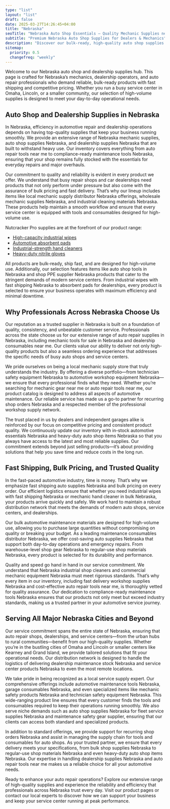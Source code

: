 ```yaml
---
type: "list"
layout: "list"
draft: false
date: 2025-03-27T14:26:45+04:00
title: "Nebraska"
seoTitle: "Nebraska Auto Shop Essentials – Quality Mechanic Supplies near me"
subtitle: "Premium Nebraska Auto Shop Supplies for Dealers & Mechanics"
description: "Discover our bulk-ready, high-quality auto shop supplies in Nebraska. Fast shipping and competitive bulk pricing for professionals in auto repair and dealership sectors."
sitemap:
  priority: 0.5
  changefreq: "weekly"
---
```


Welcome to our Nebraska auto shop and dealership supplies hub. This page is crafted for Nebraska’s mechanics, dealership operators, and auto repair professionals who demand reliable, bulk-ready products with fast shipping and competitive pricing. Whether you run a busy service center in Omaha, Lincoln, or a smaller community, our selection of high-volume supplies is designed to meet your day-to-day operational needs.

## Auto Shop and Dealership Supplies in Nebraska

In Nebraska, efficiency in automotive repair and dealership operations depends on having top-quality supplies that keep your business running smoothly. We provide an extensive range of Nebraska mechanic supplies, auto shop supplies Nebraska, and dealership supplies Nebraska that are built to withstand heavy use. Our inventory covers everything from auto repair tools near me to compliance-ready maintenance tools Nebraska, ensuring that your shop remains fully stocked with the essentials for everyday repairs and major overhauls.

Our commitment to quality and reliability is evident in every product we offer. We understand that busy repair shops and car dealerships need products that not only perform under pressure but also come with the assurance of bulk pricing and fast delivery. That’s why our lineup includes items like local mechanic supply distributor Nebraska offerings, wholesale mechanic supplies Nebraska, and industrial cleaning materials Nebraska. These products help maintain a smooth workflow and ensure that every service center is equipped with tools and consumables designed for high-volume use.

Nutcracker Pro supplies are at the forefront of our product range:
- [High-capacity industrial wipes](/industrial-wipes-roll/)
- [Automotive absorbent pads](/industrial-absorbent-pads/)
- [Industrial-strength hand cleaners](/hand-cleaner/)
- [Heavy-duty nitrile gloves](/nitrile-gloves/)

All products are bulk-ready, ship fast, and are designed for high-volume use. Additionally, our selection features items like auto shop tools in Nebraska and shop PPE supplier Nebraska products that cater to the stringent demands of modern service centers. From industrial wipes with fast shipping Nebraska to absorbent pads for dealerships, every product is selected to ensure your business operates with maximum efficiency and minimal downtime.

## Why Professionals Across Nebraska Choose Us

Our reputation as a trusted supplier in Nebraska is built on a foundation of quality, consistency, and unbeatable customer service. Professionals across the state choose us for our extensive range of auto repair supplies in Nebraska, including mechanic tools for sale in Nebraska and dealership consumables near me. Our clients value our ability to deliver not only high-quality products but also a seamless ordering experience that addresses the specific needs of busy auto shops and service centers.

We pride ourselves on being a local mechanic supply store that truly understands the industry. By offering a diverse portfolio—from technician safety equipment Nebraska to automotive workshop equipment Nebraska—we ensure that every professional finds what they need. Whether you’re searching for mechanic gear near me or auto repair tools near me, our product catalog is designed to address all aspects of automotive maintenance. Our reliable service has made us a go-to partner for recurring shop orders Nebraska and a respected member of the professional workshop supply network.

The trust placed in us by dealers and independent garages alike is reinforced by our focus on competitive pricing and consistent product quality. We continuously update our inventory with in-stock automotive essentials Nebraska and heavy-duty auto shop items Nebraska so that you always have access to the latest and most reliable supplies. Our commitment extends beyond just selling products—it’s about providing solutions that help you save time and reduce costs in the long run.

## Fast Shipping, Bulk Pricing, and Trusted Quality

In the fast-paced automotive industry, time is money. That’s why we emphasize fast shipping auto supplies Nebraska and bulk pricing on every order. Our efficient logistics ensure that whether you need industrial wipes with fast shipping Nebraska or mechanic hand cleaner in bulk Nebraska, your products arrive quickly and safely. We work hard to maintain a robust distribution network that meets the demands of modern auto shops, service centers, and dealerships.

Our bulk automotive maintenance materials are designed for high-volume use, allowing you to purchase large quantities without compromising on quality or breaking your budget. As a leading maintenance consumables distributor Nebraska, we offer cost-saving auto supplies Nebraska that support both day-to-day operations and emergency repairs. From warehouse-level shop gear Nebraska to regular-use shop materials Nebraska, every product is selected for its durability and performance.

Quality and speed go hand in hand in our service commitment. We understand that Nebraska industrial shop cleaners and commercial mechanic equipment Nebraska must meet rigorous standards. That’s why every item in our inventory, including fast delivery workshop supplies Nebraska and cost-effective auto repair tools near me, is thoroughly vetted for quality assurance. Our dedication to compliance-ready maintenance tools Nebraska ensures that our products not only meet but exceed industry standards, making us a trusted partner in your automotive service journey.

## Serving All Major Nebraska Cities and Beyond

Our service commitment spans the entire state of Nebraska, ensuring that auto repair shops, dealerships, and service centers—from the urban hubs to rural communities—benefit from our high-quality supplies. Whether you’re in the bustling cities of Omaha and Lincoln or smaller centers like Kearney and Grand Island, we provide tailored solutions that fit your operational needs. Our distribution network is designed to handle the logistics of delivering dealership maintenance stock Nebraska and service center products Nebraska to even the most remote locations.

We take pride in being recognized as a local service supply expert. Our comprehensive offerings include automotive maintenance tools Nebraska, garage consumables Nebraska, and even specialized items like mechanic safety products Nebraska and technician safety equipment Nebraska. This wide-ranging product line ensures that every customer finds the tools and consumables required to keep their operations running smoothly. We also serve niche demands such as auto shop supplies Nebraska for fleet service supplies Nebraska and maintenance safety gear supplier, ensuring that our clients can access both standard and specialized products.

In addition to standard offerings, we provide support for recurring shop orders Nebraska and assist in managing the supply chain for tools and consumables for auto shops. As your trusted partner, we ensure that every delivery meets your specifications, from bulk shop supplies Nebraska to regular-use shop materials Nebraska and even heavy-duty auto shop items Nebraska. Our expertise in handling dealership supplies Nebraska and auto repair tools near me makes us a reliable choice for all your automotive needs.

Ready to enhance your auto repair operations? Explore our extensive range of high-quality supplies and experience the reliability and efficiency that professionals across Nebraska trust every day. Visit our product pages or contact our local experts to discover how we can support your business and keep your service center running at peak performance.